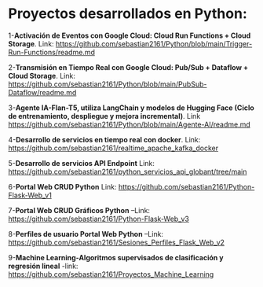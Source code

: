 # Proyectos desarrollados en Python:
1-**Activación de Eventos con Google Cloud: Cloud Run Functions + Cloud Storage**. Link: https://github.com/sebastian2161/Python/blob/main/Trigger-Run-Functions/readme.md

2-**Transmisión en Tiempo Real con Google Cloud: Pub/Sub + Dataflow + Cloud Storage**. Link: https://github.com/sebastian2161/Python/blob/main/PubSub-Dataflow/readme.md

3-**Agente IA-Flan-T5, utiliza LangChain y modelos de Hugging Face (Ciclo de entrenamiento, despliegue y mejora incremental)**. Link https://github.com/sebastian2161/Python/blob/main/Agente-AI/readme.md

4-**Desarrollo de servicios en tiempo real con docker**. Link: https://github.com/sebastian2161/realtime_apache_kafka_docker

5-**Desarrollo de servicios API Endpoint** Link: https://github.com/sebastian2161/python_servicios_api_globant/tree/main

6-**Portal Web CRUD Python** Link: https://github.com/sebastian2161/Python-Flask-Web_v1

7-**Portal Web CRUD Gráficos Python** –Link: https://github.com/sebastian2161/Python-Flask-Web_v3

8-**Perfiles de usuario Portal Web Python** –Link: https://github.com/sebastian2161/Sesiones_Perfiles_Flask_Web_v2

9-**Machine Learning-Algoritmos supervisados de clasificación y regresión lineal** -link: https://github.com/sebastian2161/Proyectos_Machine_Learning
